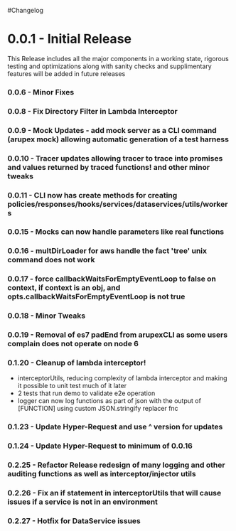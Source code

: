 #Changelog

 # 0.0.1 - Initial Release
This Release includes all the major components in a working state, rigorous testing and optimizations along with sanity checks and supplimentary features will be added in future releases

### 0.0.6 - Minor Fixes
### 0.0.8 - Fix Directory Filter in Lambda Interceptor

### 0.0.9 - Mock Updates - add mock server as a CLI command (arupex mock) allowing automatic generation of a test harness
### 0.0.10 - Tracer updates allowing tracer to trace into promises and values returned by traced functions! and other minor tweaks
### 0.0.11 - CLI now has create methods for creating policies/responses/hooks/services/dataservices/utils/workers
### 0.0.15 - Mocks can now handle parameters like real functions
### 0.0.16 - multDirLoader for aws handle the fact 'tree' unix command does not work
### 0.0.17 - force callbackWaitsForEmptyEventLoop to false on context, if context is an obj, and opts.callbackWaitsForEmptyEventLoop is not true
### 0.0.18 - Minor Tweaks
### 0.0.19 - Removal of es7 padEnd from arupexCLI as some users complain does not operate on node 6

### 0.1.20 - Cleanup of lambda interceptor!
 - interceptorUtils, reducing complexity of lambda interceptor and making it possible to unit test much of it later
 - 2 tests that run demo to validate e2e operation
 - logger can now log functions as part of json with the output of [FUNCTION] using custom JSON.stringify replacer fnc
 
### 0.1.23 - Update Hyper-Request and use ^ version for updates
### 0.1.24 - Update Hyper-Request to minimum of 0.0.16

### 0.2.25 - Refactor Release redesign of many logging and other auditing functions as well as interceptor/injector utils

### 0.2.26 - Fix an if statement in interceptorUtils that will cause issues if a service is not in an environment
### 0.2.27 - Hotfix for DataService issues